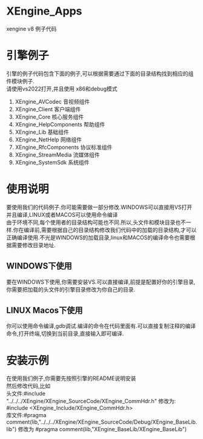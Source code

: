 # XEngine_Apps

xengine v8 例子代码

# 引擎例子
引擎的例子代码包含下面的例子,可以根据需要通过下面的目录结构找到相应的组件模块例子.  
请使用vs2022打开,并且使用 x86和debug模式

1. XEngine_AVCodec                  音视频组件  
2. XEngine_Client                   客户端组件  
3. XEngine_Core                     核心服务组件  
5. XEngine_HelpComponents           帮助组件  
6. XEngine_Lib                      基础组件  
7. XEngine_NetHelp                  网络组件  
9. XEngine_RfcComponents            协议标准组件  
10. XEngine_StreamMedia             流媒体组件  
11. XEngine_SystemSdk               系统组件  

# 使用说明
要使用我们的代码例子.你可能需要做一部分修改.WINDOWS可以直接用VS打开并且编译,LINUX或者MACOS可以使用命令编译  
由于环境不同,每个使用者的目录结构可能也不同.所以,头文件和模块目录也不一样.你在编译前,需要根据自己的目录结构修改我们代码中的加载的目录结构,才可以正确编译使用.不光是WINDOWS的加载目录,linux和MACOS的编译命令也需要根据需要修改目录地址.  

## WINDOWS下使用
要在WINDOWS下使用,你需要安装VS.可以直接编译,前提是配置好你的引擎目录,你需要把加载的头文件的引擎目录修改为你自己的目录.
## LINUX Macos下使用
你可以使用命令编译,gdb调试.编译的命令在代码里面有.可以直接复制注释的编译命令,打开终端,切换到当前目录,直接输入即可编译.

# 安装示例
在使用我们例子,你需要先按照引擎的README说明安装  
然后修改代码,比如  
头文件:#include "../../../XEngine/XEngine_SourceCode/XEngine_CommHdr.h" 修改为: #include <XEngine_Include/XEngine_CommHdr.h>  
库文件:#pragma comment(lib,"../../../XEngine/XEngine_SourceCode/Debug/XEngine_BaseLib.lib") 修改为 #pragma comment(lib,"XEngine_BaseLib/XEngine_BaseLib") 